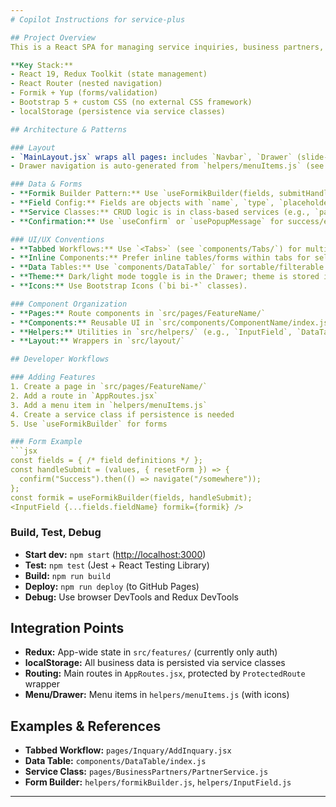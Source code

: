 ```yaml
---
# Copilot Instructions for service-plus

## Project Overview
This is a React SPA for managing service inquiries, business partners, and inventory items. The app uses a modern tabbed workflow with inline components (not modals) for primary user flows. Data is persisted in localStorage; there is no backend integration.

**Key Stack:**
- React 19, Redux Toolkit (state management)
- React Router (nested navigation)
- Formik + Yup (forms/validation)
- Bootstrap 5 + custom CSS (no external CSS framework)
- localStorage (persistence via service classes)

## Architecture & Patterns

### Layout
- `MainLayout.jsx` wraps all pages: includes `Navbar`, `Drawer` (slide-out, with theme toggle), `Overlay`, and `Outlet` for route content.
- Drawer navigation is auto-generated from `helpers/menuItems.js` (see `isMenuItem` flag).

### Data & Forms
- **Formik Builder Pattern:** Use `useFormikBuilder(fields, submitHandler)` (see `helpers/formikBuilder.js`).
- **Field Config:** Fields are objects with `name`, `type`, `placeholder`, `initialValue`, `validation` (Yup), and optional `dataBinding` for selects.
- **Service Classes:** CRUD logic is in class-based services (e.g., `pages/BusinessPartners/PartnerService.js`), using localStorage for persistence.
- **Confirmation:** Use `useConfirm` or `usePopupMessage` for success/error popups (never `alert`).

### UI/UX Conventions
- **Tabbed Workflows:** Use `<Tabs>` (see `components/Tabs/`) for multi-step flows (e.g., `pages/Inquary/AddInquary.jsx`).
- **Inline Components:** Prefer inline tables/forms within tabs for selection; avoid modals except for confirmations or column visibility.
- **Data Tables:** Use `components/DataTable/` for sortable/filterable tables. Columns are configured with `{ header, field, isAction, actionTemplate }`.
- **Theme:** Dark/light mode toggle is in the Drawer; theme is stored in localStorage and set on `<html>`.
- **Icons:** Use Bootstrap Icons (`bi bi-*` classes).

### Component Organization
- **Pages:** Route components in `src/pages/FeatureName/`
- **Components:** Reusable UI in `src/components/ComponentName/index.js`
- **Helpers:** Utilities in `src/helpers/` (e.g., `InputField`, `DataTable`, `formikBuilder.js`)
- **Layout:** Wrappers in `src/layout/`

## Developer Workflows

### Adding Features
1. Create a page in `src/pages/FeatureName/`
2. Add a route in `AppRoutes.jsx`
3. Add a menu item in `helpers/menuItems.js`
4. Create a service class if persistence is needed
5. Use `useFormikBuilder` for forms

### Form Example
```jsx
const fields = { /* field definitions */ };
const handleSubmit = (values, { resetForm }) => {
  confirm("Success").then(() => navigate("/somewhere"));
};
const formik = useFormikBuilder(fields, handleSubmit);
<InputField {...fields.fieldName} formik={formik} />
```

### Build, Test, Debug
- **Start dev:** `npm start` ([http://localhost:3000](http://localhost:3000))
- **Test:** `npm test` (Jest + React Testing Library)
- **Build:** `npm run build`
- **Deploy:** `npm run deploy` (to GitHub Pages)
- **Debug:** Use browser DevTools and Redux DevTools

## Integration Points

- **Redux:** App-wide state in `src/features/` (currently only auth)
- **localStorage:** All business data is persisted via service classes
- **Routing:** Main routes in `AppRoutes.jsx`, protected by `ProtectedRoute` wrapper
- **Menu/Drawer:** Menu items in `helpers/menuItems.js` (with icons)

## Examples & References
- **Tabbed Workflow:** `pages/Inquary/AddInquary.jsx`
- **Data Table:** `components/DataTable/index.js`
- **Service Class:** `pages/BusinessPartners/PartnerService.js`
- **Form Builder:** `helpers/formikBuilder.js`, `helpers/InputField.js`

---
```

